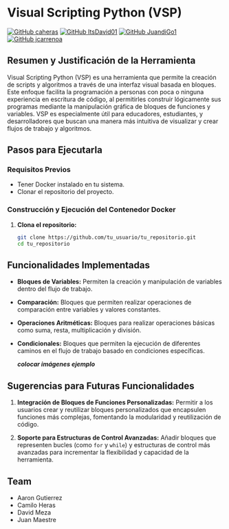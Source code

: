 # Visual Scripting Python (VSP)
[![GitHub caheras](https://img.shields.io/badge/by-caheras-blue)](https://github.com/caheras)
[![GitHub ItsDavid01](https://img.shields.io/badge/by-ItsDavid01-green)](https://github.com/ItsDavid01)
[![GitHub JuandiGo1](https://img.shields.io/badge/by-JuandiGo1-red)](https://github.com/JuandiGo1)
[![GitHub jcarrenoa](https://img.shields.io/badge/by-jcarrenoa-purple)](https://github.com/jcarrenoa)

## Resumen y Justificación de la Herramienta

Visual Scripting Python (VSP) es una herramienta que permite la creación de scripts y algoritmos a través de una interfaz visual basada en bloques. Este enfoque facilita la programación a personas con poca o ninguna experiencia en escritura de código, al permitirles construir lógicamente sus programas mediante la manipulación gráfica de bloques de funciones y variables. VSP es especialmente útil para educadores, estudiantes, y desarrolladores que buscan una manera más intuitiva de visualizar y crear flujos de trabajo y algoritmos.

## Pasos para Ejecutarla

### Requisitos Previos

- Tener Docker instalado en tu sistema.
- Clonar el repositorio del proyecto.

### Construcción y Ejecución del Contenedor Docker

1. **Clona el repositorio:**

    ```bash
    git clone https://github.com/tu_usuario/tu_repositorio.git
    cd tu_repositorio
    ```



## Funcionalidades Implementadas

- **Bloques de Variables:**
  Permiten la creación y manipulación de variables dentro del flujo de trabajo.

- **Comparación:**
  Bloques que permiten realizar operaciones de comparación entre variables y valores constantes.

- **Operaciones Aritméticas:**
  Bloques para realizar operaciones básicas como suma, resta, multiplicación y división.

- **Condicionales:**
  Bloques que permiten la ejecución de diferentes caminos en el flujo de trabajo basado en condiciones específicas.

  ***colocar imágenes ejemplo***

## Sugerencias para Futuras Funcionalidades

1. **Integración de Bloques de Funciones Personalizadas:**
   Permitir a los usuarios crear y reutilizar bloques personalizados que encapsulen funciones más complejas, fomentando la modularidad y reutilización de código.

2. **Soporte para Estructuras de Control Avanzadas:**
   Añadir bloques que representen bucles (como `for` y `while`) y estructuras de control más avanzadas para incrementar la flexibilidad y capacidad de la herramienta.

## Team
- Aaron Gutierrez
- Camilo Heras
- David Meza
- Juan Maestre
